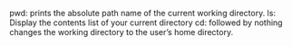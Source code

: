 pwd: prints the absolute path name of the current working directory.
ls: Display the contents list of your current directory
cd: followed by nothing changes the working directory to the user’s home directory.
